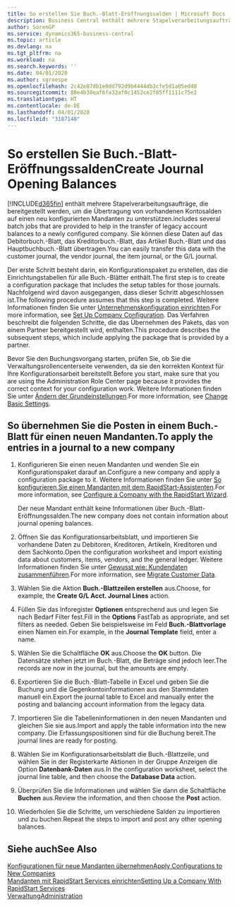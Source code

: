 ```yaml
---
title: So erstellen Sie Buch.-Blatt-Eröffnungssalden | Microsoft Docs
description: Business Central enthält mehrere Stapelverarbeitungsaufträge, die bereitgestellt werden, um die Übertragung von vorhandenen Kontosalden auf einen neu konfigurierten Mandanten zu unterstützen. Sie können diese Daten mithilfe von Buch.-Blatt-Buchungen einfach übertragen.
author: SorenGP
ms.service: dynamics365-business-central
ms.topic: article
ms.devlang: na
ms.tgt_pltfrm: na
ms.workload: na
ms.search.keywords: ''
ms.date: 04/01/2020
ms.author: sgroespe
ms.openlocfilehash: 2c42e87db1e0dd792d9b4444db3cfe5d1a05ed48
ms.sourcegitcommit: 88e4b30eaf6fa32af0c1452ce2f85ff1111c75e2
ms.translationtype: HT
ms.contentlocale: de-DE
ms.lasthandoff: 04/01/2020
ms.locfileid: "3187148"
---
```

# <a name="create-journal-opening-balances"></a><span data-ttu-id="8dae2-104">So erstellen Sie Buch.-Blatt-Eröffnungssalden</span><span class="sxs-lookup"><span data-stu-id="8dae2-104">Create Journal Opening Balances</span></span>
[!INCLUDE[d365fin](includes/d365fin_md.md)] <span data-ttu-id="8dae2-105">enthält mehrere Stapelverarbeitungsaufträge, die bereitgestellt werden, um die Übertragung von vorhandenen Kontosalden auf einen neu konfigurierten Mandanten zu unterstützen.</span><span class="sxs-lookup"><span data-stu-id="8dae2-105">includes several batch jobs that are provided to help in the transfer of legacy account balances to a newly configured company.</span></span> <span data-ttu-id="8dae2-106">Sie können diese Daten auf das Debitorbuch.-Blatt, das Kreditorbuch.-Blatt, das Artikel Buch.-Blatt und das Hauptbuchbuch.-Blatt übertragen.</span><span class="sxs-lookup"><span data-stu-id="8dae2-106">You can easily transfer this data with the customer journal, the vendor journal, the item journal, or the G/L journal.</span></span>

<span data-ttu-id="8dae2-107">Der erste Schritt besteht darin, ein Konfigurationspaket zu erstellen, das die Einrichtungstabellen für alle Buch.-Blätter enthält.</span><span class="sxs-lookup"><span data-stu-id="8dae2-107">The first step is to create a configuration package that includes the setup tables for those journals.</span></span> <span data-ttu-id="8dae2-108">Nachfolgend wird davon ausgegangen, dass dieser Schritt abgeschlossen ist.</span><span class="sxs-lookup"><span data-stu-id="8dae2-108">The following procedure assumes that this step is completed.</span></span> <span data-ttu-id="8dae2-109">Weitere Informationen finden Sie unter [Unternehmenskonfiguration einrichten](admin-set-up-company-configuration.md).</span><span class="sxs-lookup"><span data-stu-id="8dae2-109">For more information, see [Set Up Company Configuration](admin-set-up-company-configuration.md).</span></span> <span data-ttu-id="8dae2-110">Das Verfahren beschreibt die folgenden Schritte, die das Übernehmen des Pakets, das von einem Partner bereitgestellt wird, enthalten.</span><span class="sxs-lookup"><span data-stu-id="8dae2-110">This procedure describes the subsequent steps, which include applying the package that is provided by a partner.</span></span>  

<span data-ttu-id="8dae2-111">Bevor Sie den Buchungsvorgang starten, prüfen Sie, ob Sie die Verwaltungsrollencenterseite verwenden, da sie den korrekten Kontext für Ihre Konfigurationsarbeit bereitstellt.</span><span class="sxs-lookup"><span data-stu-id="8dae2-111">Before you start, make sure that you are using the Administration Role Center page because it provides the correct context for your configuration work.</span></span> <span data-ttu-id="8dae2-112">Weitere Informationen finden Sie unter [Ändern der Grundeinstellungen](ui-change-basic-settings.md).</span><span class="sxs-lookup"><span data-stu-id="8dae2-112">For more information, see [Change Basic Settings](ui-change-basic-settings.md).</span></span>

## <a name="to-apply-the-entries-in-a-journal-to-a-new-company"></a><span data-ttu-id="8dae2-113">So übernehmen Sie die Posten in einem Buch.-Blatt für einen neuen Mandanten.</span><span class="sxs-lookup"><span data-stu-id="8dae2-113">To apply the entries in a journal to a new company</span></span>  
1. <span data-ttu-id="8dae2-114">Konfigurieren Sie einen neuen Mandanten und wenden Sie ein Konfigurationspaket darauf an.</span><span class="sxs-lookup"><span data-stu-id="8dae2-114">Configure a new company and apply a configuration package to it.</span></span> <span data-ttu-id="8dae2-115">Weitere Informationen finden Sie unter [So konfigurieren Sie einen Mandanten mit dem RapidStart-Assistenten](admin-how-to-configure-a-company-with-the-rapidstart-wizard.md).</span><span class="sxs-lookup"><span data-stu-id="8dae2-115">For more information, see [Configure a Company with the RapidStart Wizard](admin-how-to-configure-a-company-with-the-rapidstart-wizard.md).</span></span>  

    <span data-ttu-id="8dae2-116">Der neue Mandant enthält keine Informationen über Buch.-Blatt-Eröffnungssalden.</span><span class="sxs-lookup"><span data-stu-id="8dae2-116">The new company does not contain information about journal opening balances.</span></span>  

2. <span data-ttu-id="8dae2-117">Öffnen Sie das Konfigurationsarbeitsblatt, und importieren Sie vorhandene Daten zu Debitoren, Kreditoren, Artikeln, Kreditoren und dem Sachkonto.</span><span class="sxs-lookup"><span data-stu-id="8dae2-117">Open the configuration worksheet and import existing data about customers, items, vendors, and the general ledger.</span></span> <span data-ttu-id="8dae2-118">Weitere Informationen finden Sie unter [Gewusst wie: Kundendaten zusammenführen](admin-migrate-customer-data.md).</span><span class="sxs-lookup"><span data-stu-id="8dae2-118">For more information, see [Migrate Customer Data](admin-migrate-customer-data.md).</span></span>  
3. <span data-ttu-id="8dae2-119">Wählen Sie die Aktion **Buch.-Blattzeilen erstellen** aus.</span><span class="sxs-lookup"><span data-stu-id="8dae2-119">Choose, for example, the **Create G/L Acct. Journal Lines** action.</span></span>  
4. <span data-ttu-id="8dae2-120">Füllen Sie das Inforegister **Optionen** entsprechend aus und legen Sie nach Bedarf Filter fest.</span><span class="sxs-lookup"><span data-stu-id="8dae2-120">Fill in the **Options** FastTab as appropriate, and set filters as needed.</span></span> <span data-ttu-id="8dae2-121">Geben Sie beispielsweise im Feld **Buch.-Blattvorlage** einen Namen ein.</span><span class="sxs-lookup"><span data-stu-id="8dae2-121">For example, in the **Journal Template** field, enter a name.</span></span>  
5. <span data-ttu-id="8dae2-122">Wählen Sie die Schaltfläche **OK** aus.</span><span class="sxs-lookup"><span data-stu-id="8dae2-122">Choose the **OK** button.</span></span> <span data-ttu-id="8dae2-123">Die Datensätze stehen jetzt im Buch.-Blatt, die Beträge sind jedoch leer.</span><span class="sxs-lookup"><span data-stu-id="8dae2-123">The records are now in the journal, but the amounts are empty.</span></span>  
6. <span data-ttu-id="8dae2-124">Exportieren Sie die Buch.-Blatt-Tabelle in Excel und geben Sie die Buchung und die Gegenkontoinformationen aus den Stammdaten manuell ein.</span><span class="sxs-lookup"><span data-stu-id="8dae2-124">Export the journal table to Excel and manually enter the posting and balancing account information from the legacy data.</span></span>
7. <span data-ttu-id="8dae2-125">Importieren Sie die Tabelleninformationen in den neuen Mandanten und gleichen Sie sie aus.</span><span class="sxs-lookup"><span data-stu-id="8dae2-125">Import and apply the table information into the new company.</span></span> <span data-ttu-id="8dae2-126">Die Erfassungspositionen sind für die Buchung bereit.</span><span class="sxs-lookup"><span data-stu-id="8dae2-126">The journal lines are ready for posting.</span></span>  
8. <span data-ttu-id="8dae2-127">Wählen Sie im Konfigurationsarbeitsblatt die Buch.-Blattzeile, und wählen Sie in der Registerkarte Aktionen in der Gruppe Anzeigen die Option **Datenbank-Daten** aus.</span><span class="sxs-lookup"><span data-stu-id="8dae2-127">In the configuration worksheet, select the journal line table, and then choose the **Database Data** action.</span></span>  
9. <span data-ttu-id="8dae2-128">Überprüfen Sie die Informationen und wählen Sie dann die Schaltfläche **Buchen** aus.</span><span class="sxs-lookup"><span data-stu-id="8dae2-128">Review the information, and then choose the **Post** action.</span></span>  
10. <span data-ttu-id="8dae2-129">Wiederholen Sie die Schritte, um verschiedene Salden zu importieren und zu buchen.</span><span class="sxs-lookup"><span data-stu-id="8dae2-129">Repeat the steps to import and post any other opening balances.</span></span>  

## <a name="see-also"></a><span data-ttu-id="8dae2-130">Siehe auch</span><span class="sxs-lookup"><span data-stu-id="8dae2-130">See Also</span></span>  
[<span data-ttu-id="8dae2-131">Konfigurationen für neue Mandanten übernehmen</span><span class="sxs-lookup"><span data-stu-id="8dae2-131">Apply Configurations to New Companies</span></span>](admin-apply-configuration-to-new-companies.md)  
[<span data-ttu-id="8dae2-132">Mandanten mit RapidStart Services einrichten</span><span class="sxs-lookup"><span data-stu-id="8dae2-132">Setting Up a Company With RapidStart Services</span></span>](admin-set-up-a-company-with-rapidstart.md)  
[<span data-ttu-id="8dae2-133">Verwaltung</span><span class="sxs-lookup"><span data-stu-id="8dae2-133">Administration</span></span>](admin-setup-and-administration.md)
